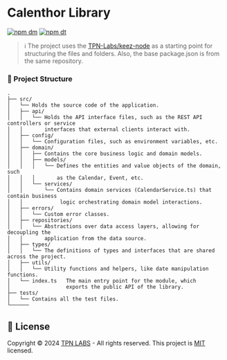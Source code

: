 # Calenthor Library

[![npm dm](https://img.shields.io/npm/dm/keez-invocing)](https://www.npmjs.com/package/keez-invoicing)
[![npm dt](https://img.shields.io/npm/dt/keez-invocing)](https://www.npmjs.com/package/keez-invoicing)

> ℹ️ The project uses the [TPN-Labs/keez-node](https://github.com/TPN-Labs/keez-node) as a starting point for structuring
the files and folders. Also, the base package.json is from the same repository.


### 📁 Project Structure
    .
    ├── src/
    │   └── Holds the source code of the application.
    │   ├── api/
    │   │   └── Holds the API interface files, such as the REST API controllers or service 
    │   │       interfaces that external clients interact with.
    │   ├── config/
    │   │   └── Configuration files, such as environment variables, etc.
    │   ├── domain/
    │   │   ├── Contains the core business logic and domain models.
    │   │   ├── models/
    │   │   │   └── Defines the entities and value objects of the domain, such
    │   │   │       as the Calendar, Event, etc.
    │   │   └── services/
    │   │       └── Contains domain services (CalendarService.ts) that contain business
    │   │            logic orchestrating domain model interactions.
    │   ├── errors/
    │   │   └── Custom error classes.
    │   ├── repositories/
    │   │   └── Abstractions over data access layers, allowing for decoupling the
    │   │       application from the data source.
    │   ├── types/
    │   │   └── The definitions of types and interfaces that are shared across the project.
    │   ├── utils/
    │   │   └── Utility functions and helpers, like date manipulation functions.
    │   └── index.ts   The main entry point for the module, which
    │                  exports the public API of the library.
    ├── tests/
    │   └── Contains all the test files.
    └──────


## 📝 License

Copyright © 2024 [TPN LABS](https://tpn-labs.com) - All rights reserved. This project is [MIT](LICENSE) licensed.
